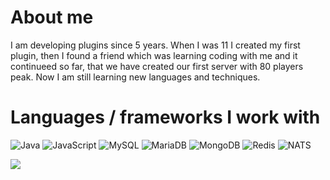 # About me
I am developing plugins since 5 years. When I was 11 I created my first plugin, then I found a friend which was learning coding with me and it continueed so far, that we have created our first server with 80 players peak. Now I am still learning new languages and techniques.

# Languages / frameworks I work with

![Java](https://img.shields.io/badge/Java-ED8B00?style=flat-square&logo=java&logoColor=white)
![JavaScript](https://img.shields.io/badge/Java-ED8B00?style=flat-square&logo=java&logoColor=white)
![MySQL](https://img.shields.io/badge/MySQL-4479A1?style=flat-square&logo=mysql&logoColor=white)
![MariaDB](https://img.shields.io/badge/MariaDB-003545?style=flat-square&logo=mariadb&logoColor=white)
![MongoDB](https://img.shields.io/badge/MongoDB-47A248?style=flat-square&logo=mongodb&logoColor=white)
![Redis](https://img.shields.io/badge/Redis-DC382D?style=flat-square&logo=redis&logoColor=white)
![NATS](https://img.shields.io/badge/Redis-DC382D?style=flat-square&logo=redis&logoColor=white)

<img src="https://github-readme-stats.vercel.app/api?username=freedyfazbear&show_icons=true&theme=radical"/>
